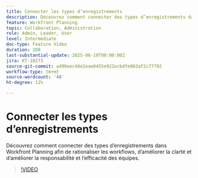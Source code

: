 ```yaml
---
title: Connecter les types d’enregistrements
description: Découvrez comment connecter des types d’enregistrements dans Workfront Planning afin de rationaliser les workflows, d’améliorer la clarté et d’améliorer la responsabilité et l’efficacité des équipes. ​
feature: Workfront Planning
topic: Collaboration, Administration
role: Admin, Leader, User
level: Intermediate
doc-type: Feature Video
duration: 288
last-substantial-update: 2025-06-10T00:00:00Z
jira: KT-18273
source-git-commit: a490eecd4e2eae0455e922ecbdfe063af2c77792
workflow-type: tm+mt
source-wordcount: '48'
ht-degree: 12%

---
```



# Connecter les types d’enregistrements

Découvrez comment connecter des types d’enregistrements dans Workfront Planning afin de rationaliser les workflows, d’améliorer la clarté et d’améliorer la responsabilité et l’efficacité des équipes. &#x200B;

>[!VIDEO](https://video.tv.adobe.com/v/3463796/?learn=on&enablevpops)
